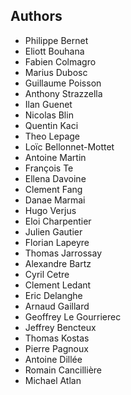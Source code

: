 ## Authors

- Philippe Bernet
- Eliott Bouhana
- Fabien Colmagro
- Marius Dubosc
- Guillaume Poisson
- Anthony Strazzella
- Ilan Guenet
- Nicolas Blin
- Quentin Kaci
- Theo Lepage
- Loïc Bellonnet-Mottet
- Antoine Martin
- François Te
- Ellena Davoine
- Clement Fang
- Danae Marmai
- Hugo Verjus
- Eloi Charpentier
- Julien Gautier
- Florian Lapeyre
- Thomas Jarrossay
- Alexandre Bartz
- Cyril Cetre
- Clement Ledant
- Eric Delanghe
- Arnaud Gaillard
- Geoffrey Le Gourrierec
- Jeffrey Bencteux
- Thomas Kostas
- Pierre Pagnoux
- Antoine Dillée
- Romain Cancillière
- Michael Atlan
